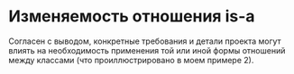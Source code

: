 # Изменяемость отношения is-a
Согласен с выводом, конкретные требования и детали проекта могут влиять на необходимость применения той или иной формы
отношений между классами (что проиллюстрировано в моем примере 2).